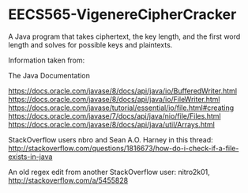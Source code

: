# EECS565-VigenereCipherCracker
A Java program that takes ciphertext, the key length, and the first word length and solves for possible keys and plaintexts.

Information taken from:

The Java Documentation

https://docs.oracle.com/javase/8/docs/api/java/io/BufferedWriter.html
https://docs.oracle.com/javase/8/docs/api/java/io/FileWriter.html
https://docs.oracle.com/javase/tutorial/essential/io/file.html#creating
https://docs.oracle.com/javase/7/docs/api/java/nio/file/Files.html
https://docs.oracle.com/javase/8/docs/api/java/util/Arrays.html


StackOverflow users nbro and Sean A.O. Harney in this thread:
http://stackoverflow.com/questions/1816673/how-do-i-check-if-a-file-exists-in-java

An old regex edit from another StackOverflow user:
nitro2k01, http://stackoverflow.com/a/5455828

